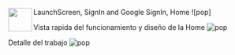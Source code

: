 LaunchScreen, SignIn and Google SignIn, Home
![pop]<a href="url"><img src="http://url.to/image.png" align="left" height="48" width="48" ></a>

Vista rapida del funcionamiento y diseño de la Home
![pop](https://github.com/YormanColina/Jobly/blob/main/resources/Home.gif?raw=true)

Detalle del trabajo
![pop](https://github.com/YormanColina/Jobly/blob/main/resources/Detail.gif?raw=true)

